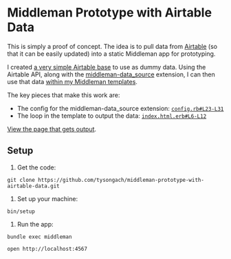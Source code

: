 # Middleman Prototype with Airtable Data

This is simply a proof of concept. The idea is to pull data from [Airtable]
(so that it can be easily updated) into a static Middleman app for prototyping.

I created [a very simple Airtable base][base] to use as dummy data. Using the
Airtable API, along with the [middleman-data_source] extension, I can then use
that data [within my Middleman templates][data-files].

The key pieces that make this work are:

- The config for the middleman-data_source extension: [`config.rb#L23-L31`][config]
- The loop in the template to output the data: [`index.html.erb#L6-L12`][loop]

[View the page that gets output][output].

  [Airtable]: https://airtable.com/
  [base]: https://airtable.com/shrIlzC2qh7Hcd73K
  [middleman-data_source]: https://github.com/stevenosloan/middleman-data_source
  [data-files]: https://middlemanapp.com/advanced/data_files/
  [config]: https://github.com/tysongach/middleman-prototype-with-airtable-data/blob/master/config.rb#L23-L31
  [loop]: https://github.com/tysongach/middleman-prototype-with-airtable-data/blob/master/source/index.html.erb#L6-L12
  [output]: https://tysongach.github.io/middleman-prototype-with-airtable-data/

## Setup

1. Get the code:

  ```
  git clone https://github.com/tysongach/middleman-prototype-with-airtable-data.git
  ```

1. Set up your machine:

  ```
  bin/setup
  ```

1. Run the app:

  ```
  bundle exec middleman
  ```

  ```
  open http://localhost:4567
  ```

